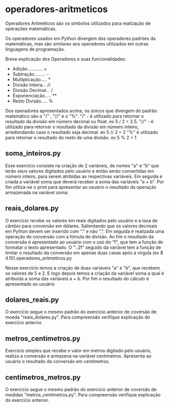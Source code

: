 # operadores-aritmeticos

Operadores Aritméticos são os símbolos utilizados para realização de operações matemáticas.

Os operadores usados em Python divergem dos operadores padrões da matemáticas, mas são similares aos operadores utilizados em outras linguagens de programação.

Breve explicação dos Operadores e suas funcionalidades:

* Adição............ +
* Subtração......... -
* Multiplicação..... *
* Divisão Inteira... //
* Divisão Decimal... /
* Exponenciação..... **
* Resto Divisão..... %

Dos operadores apresentados acima, os únicos que divergem do padrão matemático são o "/" , "//" e o "%".
"/" - é utilizado para retornar o resultado da divisão em número decimal ou float. ex 5 / 2 = 2.5.
"//" - é utilizado para retornar o resultado da divisão em número inteiro, arredondando caso o resultado seja decimal. ex 5 // 2 = 2
"%" é utilizado para retornar o resultado do resto de uma divisão. ex 5 % 2 = 1

## soma_inteiros.py

Esse exercício consiste na criação de 2 variáveis, de nomes "a" e "b" que terão seus valores digitados pelo usuário e então serão convertidas em número inteiro, para serem atribídas as respectivas variáveis.
Em seguida é criada a variável soma que deverá receber a soma das variáveis "a + b".
Por fim utiliza-se o print para apresentar ao usuário o resultado da operação armazenada na variável soma.

## reais_dolares.py

O exercício recebe os valores em reais digitados pelo usuário e a taxa de câmbio para conversão em dólares. Salientando que os valores decimais em Python devem ser inserido com "." e não ",".
Em seguida é realizada uma operação de conversão com a fómula de divisão.
Ao fim o resultado da conversão é apresentado ao usuário com o uso do "f", que tem a função de formatar o texto apresentado. O ":.2f" seguido da variável tem a função de limitar o resultado da conversão em apenas duas casas após a virgula (ex $ 4.10).operadores_aritmeticos.py

Nesse exercício temos a criação de duas variáveis "a" e "b", que recebem os valores de 5 e 2.
E logo depois temos a criação da variável soma a qual é atribuida a soma das variáveis a + b.
Por fim o resultado do cálculo é apresentado ao usuário

## dolares_reais.py

O exercício segue o mesmo padrão do exercício anterior de coversão de moeda "reais_dolares.py".
Para compreensão verifique explicação do exercício anterior.

## metros_centimetros.py

Exercício simples que recebe o valor em metros digitado pelo usuário, realiza a conversão e armazena na variável centimetros.
Apresenta ao usuário o resultado da conversão em centímetros.

## centimetros_metros.py

O exercício segue o mesmo padrão do exercício anterior de coversão de medidas "metros_centimetros.py".
Para compreensão verifique explicação do exercício anterior.